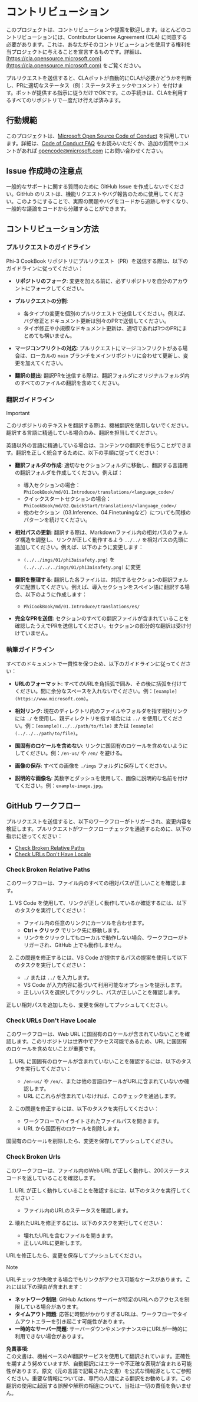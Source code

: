 # コントリビューション

このプロジェクトは、コントリビューションや提案を歓迎します。ほとんどのコントリビューションには、Contributor License Agreement (CLA) に同意する必要があります。これは、あなたがそのコントリビューションを使用する権利を当プロジェクトに与えることを宣言するものです。詳細は、[https://cla.opensource.microsoft.com](https://cla.opensource.microsoft.com) をご覧ください。

プルリクエストを送信すると、CLAボットが自動的にCLAが必要かどうかを判断し、PRに適切なステータス（例：ステータスチェックやコメント）を付けます。ボットが提供する指示に従うだけでOKです。この手続きは、CLAを利用するすべてのリポジトリで一度だけ行えば済みます。

## 行動規範

このプロジェクトは、[Microsoft Open Source Code of Conduct](https://opensource.microsoft.com/codeofconduct/) を採用しています。詳細は、[Code of Conduct FAQ](https://opensource.microsoft.com/codeofconduct/faq/) をお読みいただくか、追加の質問やコメントがあれば [opencode@microsoft.com](mailto:opencode@microsoft.com) にお問い合わせください。

## Issue 作成時の注意点

一般的なサポートに関する質問のために GitHub Issue を作成しないでください。GitHub のリストは、機能リクエストやバグ報告のために使用してください。このようにすることで、実際の問題やバグをコードから追跡しやすくなり、一般的な議論をコードから分離することができます。

## コントリビューション方法

### プルリクエストのガイドライン

Phi-3 CookBook リポジトリにプルリクエスト（PR）を送信する際は、以下のガイドラインに従ってください：

- **リポジトリのフォーク**: 変更を加える前に、必ずリポジトリを自分のアカウントにフォークしてください。

- **プルリクエストの分割**:
  - 各タイプの変更を個別のプルリクエストで送信してください。例えば、バグ修正とドキュメント更新は別々のPRで送信してください。
  - タイポ修正や小規模なドキュメント更新は、適切であれば1つのPRにまとめても構いません。

- **マージコンフリクトの対応**: プルリクエストにマージコンフリクトがある場合は、ローカルの `main` ブランチをメインリポジトリに合わせて更新し、変更を加えてください。

- **翻訳の提出**: 翻訳PRを送信する際は、翻訳フォルダにオリジナルフォルダ内のすべてのファイルの翻訳を含めてください。

### 翻訳ガイドライン

> [!IMPORTANT]
>
> このリポジトリのテキストを翻訳する際は、機械翻訳を使用しないでください。翻訳する言語に精通している場合のみ、翻訳を担当してください。

英語以外の言語に精通している場合は、コンテンツの翻訳を手伝うことができます。翻訳を正しく統合するために、以下の手順に従ってください：

- **翻訳フォルダの作成**: 適切なセクションフォルダに移動し、翻訳する言語用の翻訳フォルダを作成してください。例えば：
  - 導入セクションの場合：`PhiCookBook/md/01.Introduce/translations/<language_code>/`
  - クイックスタートセクションの場合：`PhiCookBook/md/02.QuickStart/translations/<language_code>/`
  - 他のセクション（03.Inference、04.Finetuningなど）についても同様のパターンを続けてください。

- **相対パスの更新**: 翻訳する際は、Markdownファイル内の相対パスのフォルダ構造を調整し、リンクが正しく動作するよう `../../` を相対パスの先頭に追加してください。例えば、以下のように変更します：
  - `(../../imgs/01/phi3aisafety.png)` を `(../../../../imgs/01/phi3aisafety.png)` に変更

- **翻訳を整理する**: 翻訳した各ファイルは、対応するセクションの翻訳フォルダに配置してください。例えば、導入セクションをスペイン語に翻訳する場合、以下のように作成します：
  - `PhiCookBook/md/01.Introduce/translations/es/`

- **完全なPRを送信**: セクションのすべての翻訳ファイルが含まれていることを確認したうえでPRを送信してください。セクションの部分的な翻訳は受け付けていません。

### 執筆ガイドライン

すべてのドキュメントで一貫性を保つため、以下のガイドラインに従ってください：

- **URLのフォーマット**: すべてのURLを角括弧で囲み、その後に括弧を付けてください。間に余分なスペースを入れないでください。例：`[example](https://www.microsoft.com)`。

- **相対リンク**: 現在のディレクトリ内のファイルやフォルダを指す相対リンクには `./` を使用し、親ディレクトリを指す場合には `../` を使用してください。例：`[example](../../path/to/file)` または `[example](../../../path/to/file)`。

- **国固有のロケールを含めない**: リンクに国固有のロケールを含めないようにしてください。例：`/en-us/` や `/en/` を避ける。

- **画像の保存**: すべての画像を `./imgs` フォルダに保存してください。

- **説明的な画像名**: 英数字とダッシュを使用して、画像に説明的な名前を付けてください。例：`example-image.jpg`。

## GitHub ワークフロー

プルリクエストを送信すると、以下のワークフローがトリガーされ、変更内容を検証します。プルリクエストがワークフローチェックを通過するために、以下の指示に従ってください：

- [Check Broken Relative Paths](../..)
- [Check URLs Don't Have Locale](../..)

### Check Broken Relative Paths

このワークフローは、ファイル内のすべての相対パスが正しいことを確認します。

1. VS Code を使用して、リンクが正しく動作しているか確認するには、以下のタスクを実行してください：
    - ファイル内の任意のリンクにカーソルを合わせます。
    - **Ctrl + クリック** でリンク先に移動します。
    - リンクをクリックしてもローカルで動作しない場合、ワークフローがトリガーされ、GitHub 上でも動作しません。

1. この問題を修正するには、VS Code が提供するパスの提案を使用して以下のタスクを実行してください：
    - `./` または `../` を入力します。
    - VS Code が入力内容に基づいて利用可能なオプションを提示します。
    - 正しいパスを選択してクリックし、パスが正しいことを確認します。

正しい相対パスを追加したら、変更を保存してプッシュしてください。

### Check URLs Don't Have Locale

このワークフローは、Web URL に国固有のロケールが含まれていないことを確認します。このリポジトリは世界中でアクセス可能であるため、URL に国固有のロケールを含めないことが重要です。

1. URL に国固有のロケールが含まれていないことを確認するには、以下のタスクを実行してください：

    - `/en-us/` や `/en/`、または他の言語ロケールがURLに含まれていないか確認します。
    - URL にこれらが含まれていなければ、このチェックを通過します。

1. この問題を修正するには、以下のタスクを実行してください：
    - ワークフローでハイライトされたファイルパスを開きます。
    - URL から国固有のロケールを削除します。

国固有のロケールを削除したら、変更を保存してプッシュしてください。

### Check Broken Urls

このワークフローは、ファイル内のWeb URL が正しく動作し、200ステータスコードを返していることを確認します。

1. URL が正しく動作していることを確認するには、以下のタスクを実行してください：
    - ファイル内のURLのステータスを確認します。

2. 壊れたURLを修正するには、以下のタスクを実行してください：
    - 壊れたURLを含むファイルを開きます。
    - 正しいURLに更新します。

URLを修正したら、変更を保存してプッシュしてください。

> [!NOTE]
>
> URLチェックが失敗する場合でもリンクがアクセス可能なケースがあります。これには以下の理由が含まれます：
>
> - **ネットワーク制限**: GitHub Actions サーバーが特定のURLへのアクセスを制限している場合があります。
> - **タイムアウト問題**: 応答に時間がかかりすぎるURLは、ワークフローでタイムアウトエラーを引き起こす可能性があります。
> - **一時的なサーバー問題**: サーバーダウンやメンテナンス中にURLが一時的に利用できない場合があります。

**免責事項**:  
この文書は、機械ベースのAI翻訳サービスを使用して翻訳されています。正確性を期すよう努めていますが、自動翻訳にはエラーや不正確な表現が含まれる可能性があります。原文（元の言語で記載された文書）を公式な情報源としてご参照ください。重要な情報については、専門の人間による翻訳をお勧めします。この翻訳の使用に起因する誤解や解釈の相違について、当社は一切の責任を負いません。